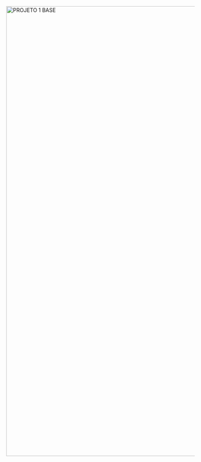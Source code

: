 <img width="1203" alt="PROJETO 1 BASE" src="https://github.com/vitorbordalo/Auto-Atendimento/assets/151081737/5cc707e0-ac50-40b5-a5b2-6fd2666297e7">
